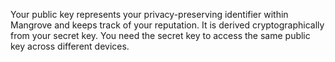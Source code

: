 Your public key represents your privacy-preserving identifier within Mangrove and keeps track of your reputation. It is derived cryptographically from your secret key. You need the secret key to access the same public key across different devices.
